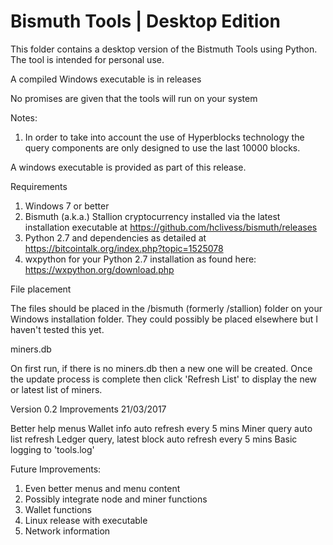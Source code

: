 # Bismuth Tools | Desktop Edition

This folder contains a desktop version of the Bistmuth Tools using Python.
The tool is intended for personal use.

A compiled Windows executable is in releases

No promises are given that the tools will run on your system

Notes:

1. In order to take into account the use of Hyperblocks technology the query components are only designed to use the last 10000 blocks.

A windows executable is provided as part of this release.

Requirements

1. Windows 7 or better
2. Bismuth (a.k.a.) Stallion cryptocurrency installed via the latest installation executable at https://github.com/hclivess/bismuth/releases
3. Python 2.7 and dependencies as detailed at https://bitcointalk.org/index.php?topic=1525078
4. wxpython for your Python 2.7 installation as found here: https://wxpython.org/download.php

File placement

The files should be placed in the /bismuth (formerly /stallion) folder on your Windows installation folder. They could possibly be placed elsewhere but I haven't tested this yet. 

miners.db

On first run, if there is no miners.db then a new one will be created.
Once the update process is complete then click 'Refresh List' to display the new or latest list of miners.

Version 0.2 Improvements 21/03/2017

Better help menus
Wallet info auto refresh every 5 mins
Miner query auto list refresh
Ledger query, latest block auto refresh every 5 mins
Basic logging to 'tools.log'

Future Improvements:

1. Even better menus and menu content
2. Possibly integrate node and miner functions
3. Wallet functions
3. Linux release with executable
4. Network information